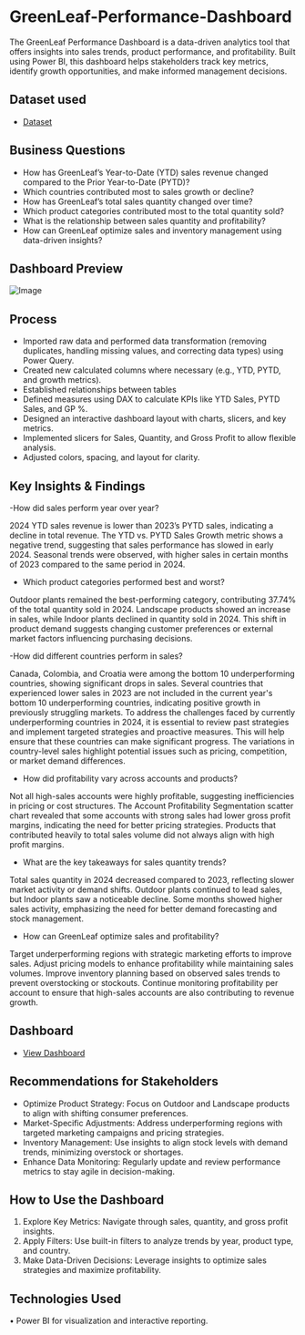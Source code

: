 # GreenLeaf-Performance-Dashboard
The GreenLeaf Performance Dashboard is a data-driven analytics tool that offers insights into sales trends, product performance, and profitability. Built using Power BI, this dashboard helps stakeholders track key metrics, identify growth opportunities, and make informed management decisions.


## Dataset used
- <a href="https://github.com/GeniDT/GreenLeaf-Performance-Dashboard/blob/main/Plant_DTS.xlsx">Dataset</a>


## Business Questions
- How has GreenLeaf’s Year-to-Date (YTD) sales revenue changed compared to the Prior Year-to-Date (PYTD)?
- Which countries contributed most to sales growth or decline?
- How has GreenLeaf’s total sales quantity changed over time?
- Which product categories contributed most to the total quantity sold?
- What is the relationship between sales quantity and profitability?
- How can GreenLeaf optimize sales and inventory management using data-driven insights?

## Dashboard Preview
![Image](https://github.com/user-attachments/assets/247c16b1-f676-4a23-988b-bc797d2493b8)


## Process
- Imported raw data and performed data transformation (removing duplicates, handling missing values, and correcting data types) using Power Query.
- Created new calculated columns where necessary (e.g., YTD, PYTD, and growth metrics).
- Established relationships between tables 
- Defined measures using DAX to calculate KPIs like YTD Sales, PYTD Sales, and GP %.
- Designed an interactive dashboard layout with charts, slicers, and key metrics.
- Implemented slicers for Sales, Quantity, and Gross Profit to allow flexible analysis.
- Adjusted colors, spacing, and layout for clarity.


## Key Insights & Findings
-How did sales perform year over year?

2024 YTD sales revenue is lower than 2023’s PYTD sales, indicating a decline in total revenue.
The YTD vs. PYTD Sales Growth metric shows a negative trend, suggesting that sales performance has slowed in early 2024.
Seasonal trends were observed, with higher sales in certain months of 2023 compared to the same period in 2024.

- Which product categories performed best and worst?

Outdoor plants remained the best-performing category, contributing 37.74% of the total quantity sold in 2024.
Landscape products showed an increase in sales, while Indoor plants declined in quantity sold in 2024.
This shift in product demand suggests changing customer preferences or external market factors influencing purchasing decisions.

-How did different countries perform in sales?

Canada, Colombia, and Croatia were among the bottom 10 underperforming countries, showing significant drops in sales.
Several countries that experienced lower sales in 2023 are not included in the 
current year's bottom 10 underperforming countries, indicating positive growth in previously struggling markets. To address the challenges faced by currently underperforming countries in 2024, it is essential to review past strategies and implement targeted strategies and proactive measures. This will help ensure that these countries can make significant progress.
The variations in country-level sales highlight potential issues such as pricing, competition, or market demand differences.

- How did profitability vary across accounts and products?

Not all high-sales accounts were highly profitable, suggesting inefficiencies in pricing or cost structures.
The Account Profitability Segmentation scatter chart revealed that some accounts with strong sales had lower gross profit margins, indicating the need for better pricing strategies.
Products that contributed heavily to total sales volume did not always align with high profit margins.

- What are the key takeaways for sales quantity trends?

Total sales quantity in 2024 decreased compared to 2023, reflecting slower market activity or demand shifts.
Outdoor plants continued to lead sales, but Indoor plants saw a noticeable decline.
Some months showed higher sales activity, emphasizing the need for better demand forecasting and stock management.

- How can GreenLeaf optimize sales and profitability?

Target underperforming regions with strategic marketing efforts to improve sales.
Adjust pricing models to enhance profitability while maintaining sales volumes.
Improve inventory planning based on observed sales trends to prevent overstocking or stockouts.
Continue monitoring profitability per account to ensure that high-sales accounts are also contributing to revenue growth.


## Dashboard
- <a href="https://github.com/GeniDT/GreenLeaf-Performance-Dashboard/blob/main/Performaance%20Dashboard.pbix">View Dashboard</a>

## Recommendations for Stakeholders
-	Optimize Product Strategy: Focus on Outdoor and Landscape products to align with shifting consumer preferences.
-	Market-Specific Adjustments: Address underperforming regions with targeted marketing campaigns and pricing strategies.
-	Inventory Management: Use insights to align stock levels with demand trends, minimizing overstock or shortages.
-	Enhance Data Monitoring: Regularly update and review performance metrics to stay agile in decision-making.

## How to Use the Dashboard
1.	Explore Key Metrics: Navigate through sales, quantity, and gross profit insights.
2.	Apply Filters: Use built-in filters to analyze trends by year, product type, and country.
3.	Make Data-Driven Decisions: Leverage insights to optimize sales strategies and maximize profitability.
   
## Technologies Used
•	Power BI for visualization and interactive reporting.
